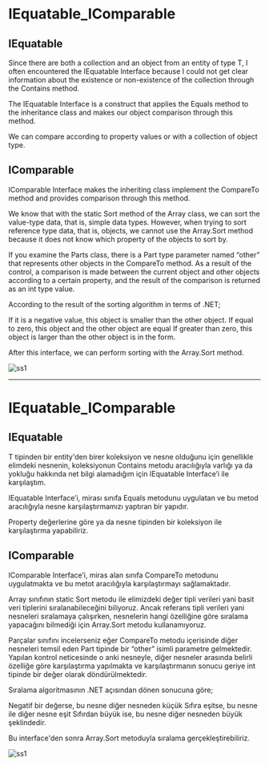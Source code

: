# IEquatable_IComparable

<h2>IEquatable</h2>
Since there are both a collection and an object from an entity of type T, I often encountered the IEquatable Interface because I could not get clear information about the existence or non-existence of the collection through the Contains method.

The IEquatable Interface is a construct that applies the Equals method to the inheritance class and makes our object comparison through this method.

We can compare according to property values or with a collection of object type.

<h2>IComparable</h2>

IComparable Interface makes the inheriting class implement the CompareTo method and provides comparison through this method.

We know that with the static Sort method of the Array class, we can sort the value-type data, that is, simple data types. However, when trying to sort reference type data, that is, objects, we cannot use the Array.Sort method because it does not know which property of the objects to sort by.

If you examine the Parts class, there is a Part type parameter named “other” that represents other objects in the CompareTo method. As a result of the control, a comparison is made between the current object and other objects according to a certain property, and the result of the comparison is returned as an int type value.

According to the result of the sorting algorithm in terms of .NET;

If it is a negative value, this object is smaller than the other object.
If equal to zero, this object and the other object are equal
If greater than zero, this object is larger than the other object
is in the form.

After this interface, we can perform sorting with the Array.Sort method.

<img alt="ss1" src="https://user-images.githubusercontent.com/107070882/213446440-fadb8763-5c78-4cb4-819e-83b33702e0fa.png">

-----------------------------------------------------------------------------------------------------------------------------------------------------------

# IEquatable_IComparable

<h2>IEquatable</h2>
T tipinden bir entity'den birer koleksiyon ve nesne olduğunu için genellikle elimdeki nesnenin, koleksiyonun Contains metodu aracılığıyla varlığı ya da yokluğu hakkında net bilgi alamadığım için IEquatable Interface’i ile karşılaştım.

IEquatable Interface’i, mirası sınıfa Equals metodunu uygulatan ve bu metod aracılığıyla nesne karşılaştırmamızı yaptıran bir yapıdır.

Property değerlerine göre ya da nesne tipinden bir koleksiyon ile karşılaştırma yapabiliriz.

<h2>IComparable</h2>

IComparable Interface’i, miras alan sınıfa CompareTo metodunu uygulatmakta ve bu metot aracılığıyla karşılaştırmayı sağlamaktadır.

Array sınıfının static Sort metodu ile elimizdeki değer tipli verileri yani basit veri tiplerini sıralanabileceğini biliyoruz. Ancak referans tipli verileri yani nesneleri sıralamaya çalışırken, nesnelerin hangi özelliğine göre sıralama yapacağını bilmediği için Array.Sort metodu kullanamıyoruz.

Parçalar sınıfını incelerseniz eğer CompareTo metodu içerisinde diğer nesneleri temsil eden Part tipinde bir “other” isimli parametre gelmektedir. Yapılan kontrol neticesinde o anki nesneyle, diğer nesneler arasında belirli özelliğe göre karşılaştırma yapılmakta ve karşılaştırmanın sonucu geriye int tipinde bir değer olarak döndürülmektedir.

Sıralama algoritmasının .NET açısından dönen sonucuna göre;

Negatif bir değerse, bu nesne diğer nesneden küçük
Sıfıra eşitse, bu nesne ile diğer nesne eşit
Sıfırdan büyük ise, bu nesne diğer nesneden büyük
şeklindedir.

Bu interface'den sonra Array.Sort metoduyla sıralama gerçekleştirebiliriz.

<img alt="ss1" src="https://user-images.githubusercontent.com/107070882/213446440-fadb8763-5c78-4cb4-819e-83b33702e0fa.png">
